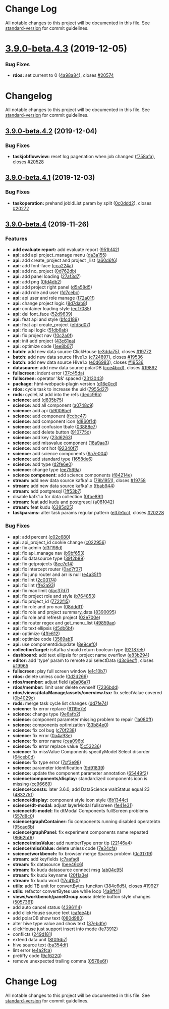 # Change Log

All notable changes to this project will be documented in this file. See [standard-version](https://github.com/conventional-changelog/standard-version) for commit guidelines.

<a name="3.9.0-beta.4.3"></a>
# [3.9.0-beta.4.3](http://git.dtstack.cn/dtstack/data-stack-web/compare/DTinsight_v3.9.0-beta.4.2...3.9.0-beta.4.3) (2019-12-05)


### Bug Fixes

* **rdos:** set current to 0 ([4a98a84](http://git.dtstack.cn/dtstack/data-stack-web/commits/4a98a84)), closes [#20574](http://redmine.prod.dtstack.cn/issues/20574)



# Changelog

All notable changes to this project will be documented in this file. See [standard-version](https://github.com/conventional-changelog/standard-version) for commit guidelines.

## [3.9.0-beta.4.2](http://git.dtstack.cn/dtstack/data-stack-web/compare/DTinsight_v3.9.0-beta.4.1...3.9.0-beta.4.2) (2019-12-04)


### Bug Fixes

* **taskjobflowview:** reset log pagenation when job changed ([f758afa](http://git.dtstack.cn/dtstack/data-stack-web/commit/f758afa4884830507bf92ba78ffff2fb1194c21b)), closes [#20528](http://redmine.prod.dtstack.cn/issues/20528)

## [3.9.0-beta.4.1](http://git.dtstack.cn/dtstack/data-stack-web/compare/DTinsight_v3.9.0-beta.4...3.9.0-beta.4.1) (2019-12-03)


### Bug Fixes

* **taskoperation:** prehand jobIdList param by split ([0c0ddd2](http://git.dtstack.cn/dtstack/data-stack-web/commit/0c0ddd2dc3f1bb41ae60a1bc07eb9ce6b2a796e8)), closes [#20272](http://redmine.prod.dtstack.cn/issues/20272)

## [3.9.0-beta.4](http://git.dtstack.cn/dtstack/data-stack-web/compare/DTinsight_v3.9.0-beta.3.1...3.9.0-beta.4) (2019-11-26)


### Features

* **add evaluate report:** add evaluate report ([951bf42](http://git.dtstack.cn/dtstack/data-stack-web/commit/951bf42e1614210d59b7f43cf6ac6835cc009bfa))
* **api:** add api project_manage menu ([da3a155](http://git.dtstack.cn/dtstack/data-stack-web/commit/da3a155cf4fc864d65b39a5f2672f54433bd7887))
* **api:** add create_project and project _list ([a60d6f6](http://git.dtstack.cn/dtstack/data-stack-web/commit/a60d6f604cdc7fdba95d37627b7190d44a7591e4))
* **api:** add font-face ([cca224a](http://git.dtstack.cn/dtstack/data-stack-web/commit/cca224a7f30861c4c031e72a8392aca4d065611f))
* **api:** add no_project ([0d762db](http://git.dtstack.cn/dtstack/data-stack-web/commit/0d762db80cea1dc897dc6168e9c136fce8027739))
* **api:** add panel loading ([27af3d7](http://git.dtstack.cn/dtstack/data-stack-web/commit/27af3d7b356aed5abc5869cd134d5be1963c0331))
* **api:** add png ([0fd4db2](http://git.dtstack.cn/dtstack/data-stack-web/commit/0fd4db25534f1004709c460bf9c137ab8b286d53))
* **api:** add project right panel ([d5a58d5](http://git.dtstack.cn/dtstack/data-stack-web/commit/d5a58d52bbca1c0ed20c5691d048b3af51578f5e))
* **api:** add role and user ([fd7cebc](http://git.dtstack.cn/dtstack/data-stack-web/commit/fd7cebc68cdf3dbcbe280520fcfed59539524a61))
* **api:** api user and role manage ([f72a01f](http://git.dtstack.cn/dtstack/data-stack-web/commit/f72a01fca1e7356e4748894114310297d7791d80))
* **api:** change project logic ([8d7dab8](http://git.dtstack.cn/dtstack/data-stack-web/commit/8d7dab8ff6fa96fef5f3434f4db0b64a45cb4f35))
* **api:** container loading style ([ecf7085](http://git.dtstack.cn/dtstack/data-stack-web/commit/ecf708591c450b5d88f33120c964f5c93218d4e1))
* **api:** del font_face ([52d9639](http://git.dtstack.cn/dtstack/data-stack-web/commit/52d9639523ea66e5838d6467af2d5b905624f251))
* **api:** feat api and style ([bfcd189](http://git.dtstack.cn/dtstack/data-stack-web/commit/bfcd18922fd26453120b53b739a67d0ca085c337))
* **api:** feat api create_project ([efd5d07](http://git.dtstack.cn/dtstack/data-stack-web/commit/efd5d0787cd5a8963e4cec7d69a84d51e777305f))
* **api:** fix api logic ([51db6ab](http://git.dtstack.cn/dtstack/data-stack-web/commit/51db6abe6478a48d0fef202b54b7d922337167d3))
* **api:** fix project nav ([10c2a0f](http://git.dtstack.cn/dtstack/data-stack-web/commit/10c2a0f07481857816b7bef933cc2cf935df7c2a))
* **api:** init add project ([43c61ea](http://git.dtstack.cn/dtstack/data-stack-web/commit/43c61ea053d1b0a1607979419ce0e3d7704df513))
* **api:** optimize code ([1ee8b07](http://git.dtstack.cn/dtstack/data-stack-web/commit/1ee8b079e13c7ba1295e26b22ef7a57a064e4e1b))
* **batch:** add new data source ClickHouse ([e3dda75](http://git.dtstack.cn/dtstack/data-stack-web/commit/e3dda757bfd2903e13a029d846e4d1450aefcccf)), closes [#19772](http://redmine.prod.dtstack.cn/issues/19772)
* **batch:** add new data source Hive1.x ([c724897](http://git.dtstack.cn/dtstack/data-stack-web/commit/c724897b3d6f1308fbbd7c8fb6aef85cb3994436)), closes [#19536](http://redmine.prod.dtstack.cn/issues/19536)
* **batch:** add new data source Hive1.x ([e0d6983](http://git.dtstack.cn/dtstack/data-stack-web/commit/e0d6983cc7c2b5a4ffb81825cbbc35f3bfd382ee)), closes [#19536](http://redmine.prod.dtstack.cn/issues/19536)
* **datasource:** add new data source polarDB ([cce4bcd](http://git.dtstack.cn/dtstack/data-stack-web/commit/cce4bcded574e844120b7ccd897aaf8278602b67)), closes [#19892](http://redmine.prod.dtstack.cn/issues/19892)
* **fullscreen:** indent error ([37c45da](http://git.dtstack.cn/dtstack/data-stack-web/commit/37c45dacfc2837cbc6efdee2df7d9d3cfe83e852))
* **fullscreen:** operator '&&' spaced ([2313043](http://git.dtstack.cn/dtstack/data-stack-web/commit/2313043b88ca4c7ce998352e8f1e846022ab343f))
* **package:** html-webpack-plugin version ([d16e0cd](http://git.dtstack.cn/dtstack/data-stack-web/commit/d16e0cda3bc882f4133e8b502fbd2f69faf596a3))
* **rdos:** cycle task to increase the uid ([7955d27](http://git.dtstack.cn/dtstack/data-stack-web/commit/7955d270981a69f2ec8e466d50ed82a3a51e1104))
* **rods:** cycleList add into the refs ([dedc96b](http://git.dtstack.cn/dtstack/data-stack-web/commit/dedc96b510609080ef9eb042497bff47eb96e940))
* **science:** add ([d835b75](http://git.dtstack.cn/dtstack/data-stack-web/commit/d835b7519f9e284e215c8c324f8bab4503cac782))
* **science:** add all component ([a0748c9](http://git.dtstack.cn/dtstack/data-stack-web/commit/a0748c90f65950b94198132adcb6c53e603339cd))
* **science:** add api ([b9008be](http://git.dtstack.cn/dtstack/data-stack-web/commit/b9008be6fca90a78fb7c26dbd51cade4177c6ba8))
* **science:** add component ([fccbc47](http://git.dtstack.cn/dtstack/data-stack-web/commit/fccbc47a11b99941daff6846a468291089491695))
* **science:** add component icon ([d860f1d](http://git.dtstack.cn/dtstack/data-stack-web/commit/d860f1d17f7116845df5a68d4843f4726c3e0035))
* **science:** add confusion tbale ([03888e7](http://git.dtstack.cn/dtstack/data-stack-web/commit/03888e7ae16ac21b243f980312598316b2f3e145))
* **science:** add delete button ([910775d](http://git.dtstack.cn/dtstack/data-stack-web/commit/910775d8fa99aa0e916289a8f4eaca1ec2590130))
* **science:** add key ([23d6263](http://git.dtstack.cn/dtstack/data-stack-web/commit/23d626337202d6c5b1335f4f814185c0c5b8e2a4))
* **science:** add missvalue component ([18a9aa3](http://git.dtstack.cn/dtstack/data-stack-web/commit/18a9aa3cb6d5b057e2c8eec725b048e4b1563a6b))
* **science:** add ont hot ([92340f7](http://git.dtstack.cn/dtstack/data-stack-web/commit/92340f73951e405600646c4b7a4139ba29c7dfa8))
* **science:** add science components ([9a7e004](http://git.dtstack.cn/dtstack/data-stack-web/commit/9a7e004586c9feb282a6d4028545bd2d8cf10721))
* **science:** add standard type ([1658de6](http://git.dtstack.cn/dtstack/data-stack-web/commit/1658de66cfe523f01747ccb06d997243e349fb7c))
* **science:** add type ([d2fe6e0](http://git.dtstack.cn/dtstack/data-stack-web/commit/d2fe6e046959e37a2db85722bde7f640093b44cc))
* **science:** change type ([ee7569a](http://git.dtstack.cn/dtstack/data-stack-web/commit/ee7569a373b7b6f8b6bb90d62003cd73c47c3fdc))
* **science component:** add science components ([f84214e](http://git.dtstack.cn/dtstack/data-stack-web/commit/f84214ebb2879a04ff91c705da683f7ad4a67f48))
* **stream:** add new data source kafka1.x ([79b1951](http://git.dtstack.cn/dtstack/data-stack-web/commit/79b1951b36a490f1c15c1c6002e0d82e6f7e5f38)), closes [#19758](http://redmine.prod.dtstack.cn/issues/19758)
* **stream:** add new data source kafka1.x ([fbab944](http://git.dtstack.cn/dtstack/data-stack-web/commit/fbab94400fb5fbbc3f5a68ef9016a0586da42e10))
* **stream:** add postgresql ([1ff53b7](http://git.dtstack.cn/dtstack/data-stack-web/commit/1ff53b73a8aa29c2ec10a1cc56db815ecb181a67))
* disable kafk1.x for data collection ([0fbe89f](http://git.dtstack.cn/dtstack/data-stack-web/commit/0fbe89f5bf77989d303b10b6df3e64f00453441b))
* **stream:** feat add kudu and postgresql ([a081042](http://git.dtstack.cn/dtstack/data-stack-web/commit/a0810428223d62dedf9513c70901e32ccbfc53f4))
* **stream:** feat kudu ([6385d25](http://git.dtstack.cn/dtstack/data-stack-web/commit/6385d25b556641a1e118225409bd325ff9365a88))
* **taskparams:** alter task params regular pattern ([e37e1cc](http://git.dtstack.cn/dtstack/data-stack-web/commit/e37e1ccf2006009eff35f50383a8fef4ab13ba46)), closes [#20228](http://redmine.prod.dtstack.cn/issues/20228)


### Bug Fixes

* **api:** add percent ([c02c680](http://git.dtstack.cn/dtstack/data-stack-web/commit/c02c680a0c61303f66e7b1c68e006750f268b6c5))
* **api:** api_project_id cookie  change ([c022956](http://git.dtstack.cn/dtstack/data-stack-web/commit/c022956a79f14dac8d7e25420626475bf919faf9))
* **api:** fix admin ([d3f198d](http://git.dtstack.cn/dtstack/data-stack-web/commit/d3f198ded0c375c90f21137b5b894463634fbe23))
* **api:** fix api_manage nav ([b9bf653](http://git.dtstack.cn/dtstack/data-stack-web/commit/b9bf65310c0fefc7afb8e6641640051eb9648376))
* **api:** fix datasource type ([39f2b89](http://git.dtstack.cn/dtstack/data-stack-web/commit/39f2b89c48abcc3983f37c878ac6493cfa8c7cdc))
* **api:** fix getprojects ([8ee7e14](http://git.dtstack.cn/dtstack/data-stack-web/commit/8ee7e1445ad4513cf77a426809a59a20e9797747))
* **api:** fix intercept router ([0ad7f37](http://git.dtstack.cn/dtstack/data-stack-web/commit/0ad7f37e18719cd79330ca7c25a70844531e2129))
* **api:** fix junp router and arr is null ([e4a351f](http://git.dtstack.cn/dtstack/data-stack-web/commit/e4a351f180ff88566350da8c33faf561523652a3))
* **api:** fix lint ([2c03174](http://git.dtstack.cn/dtstack/data-stack-web/commit/2c0317410e05d3eb10c409321f617d2bdf587880))
* **api:** fix lint ([ffe2a93](http://git.dtstack.cn/dtstack/data-stack-web/commit/ffe2a93caa449379ee97ec7c21d520c46d983705))
* **api:** fix max limit ([dac37d7](http://git.dtstack.cn/dtstack/data-stack-web/commit/dac37d78f457ab1ec3b5ddddd8e77e1831eb179d))
* **api:** fix project role and style ([b764853](http://git.dtstack.cn/dtstack/data-stack-web/commit/b764853f61e4612d34bf09e6216ec1f7332bbe88))
* **api:** fix project_id ([7722f15](http://git.dtstack.cn/dtstack/data-stack-web/commit/7722f1525b4040893313a82f824e1e2011076d0c))
* **api:** fix role and pro nav ([08dddf1](http://git.dtstack.cn/dtstack/data-stack-web/commit/08dddf1d2b9bd97d73ac61cfb6b47c3ee7df5703))
* **api:** fix role and project summary_data ([8390095](http://git.dtstack.cn/dtstack/data-stack-web/commit/83900956376c80526d6df6ea87af20ace7718532))
* **api:** fix role and refresh project ([02e700e](http://git.dtstack.cn/dtstack/data-stack-web/commit/02e700ee87c615940c425004ad88c418e86448b7))
* **api:** fix router regex and get_menu_list ([49859ae](http://git.dtstack.cn/dtstack/data-stack-web/commit/49859aed7a5914d2b28dcb9ad58c4a72a1bf668d))
* **api:** fix text ellipsis ([d5db6bf](http://git.dtstack.cn/dtstack/data-stack-web/commit/d5db6bf9afe1714ff611dd22508c671b64065c44))
* **api:** optimize ([4ffe612](http://git.dtstack.cn/dtstack/data-stack-web/commit/4ffe612a6656110d28a2c12192f1304a639c2d3c))
* **api:** optimize code ([3569ab1](http://git.dtstack.cn/dtstack/data-stack-web/commit/3569ab1e76e31323a7d58385b62442a18026f70e))
* **api:** use componentdidupdate ([8e9cef0](http://git.dtstack.cn/dtstack/data-stack-web/commit/8e9cef02ccbdf2d316399db8f7826d348e65b349))
* **collectionTarget:** isKafka should return boolean type ([92187e5](http://git.dtstack.cn/dtstack/data-stack-web/commit/92187e50fe6e9615671b22a3431ee75a8754bf64))
* **dashboard:** add text ellipsis for project name overflow ([e83b294](http://git.dtstack.cn/dtstack/data-stack-web/commit/e83b2947e8ddf4757038c242ff7e423c4ee62634))
* **editor:** add 'type' param to remote api selectData ([d3c6ecf](http://git.dtstack.cn/dtstack/data-stack-web/commit/d3c6ecf7cc5f86d008d735fbe771fcba809ffe8c)), closes [#19965](http://redmine.prod.dtstack.cn/issues/19965)
* **fullscreen:** play full screen window ([e1c10b7](http://git.dtstack.cn/dtstack/data-stack-web/commit/e1c10b72e171a6fc1b1273e1b07d1d0c0729d119))
* **rdos:** delete unless code ([0d2d266](http://git.dtstack.cn/dtstack/data-stack-web/commit/0d2d266e046b56e35f03cb74097ec462d599fcf4))
* **rdos/member:** adjust field ([a8a06a7](http://git.dtstack.cn/dtstack/data-stack-web/commit/a8a06a7fafe124903ec8abb5370a19706baaf13b))
* **rdos/member:** limit user delete ownself ([7236bdd](http://git.dtstack.cn/dtstack/data-stack-web/commit/7236bddcac6bb33ed36054ce5a4d32d33556f745))
* **rdos/views/dataManage/assets/overview.tsx:** fix selectValue covered ([0b4029c](http://git.dtstack.cn/dtstack/data-stack-web/commit/0b4029cdcee59155cb76b2ca82c5cbe93917b268))
* **rods:** merge task cycle list changes ([dd7fe74](http://git.dtstack.cn/dtstack/data-stack-web/commit/dd7fe74848271aab24d8b28be3e7db5e0c69f4ab))
* **sciecne:** fix error replace ([9119e7e](http://git.dtstack.cn/dtstack/data-stack-web/commit/9119e7e064b153317b3eac7883e24d4b9571aa94))
* **science:** change type ([9e6afb2](http://git.dtstack.cn/dtstack/data-stack-web/commit/9e6afb274327fea3d0de9727ee28f4f018d1c556))
* **science:** component parameter missing problem to repair ([1a080ff](http://git.dtstack.cn/dtstack/data-stack-web/commit/1a080ff9ccdbff639471583604d0b6a513abfa81))
* **science:** components optimization ([83b84e0](http://git.dtstack.cn/dtstack/data-stack-web/commit/83b84e00ce4c2c5410204e8e254180feecb977d1))
* **science:** fix col bug ([c70f238](http://git.dtstack.cn/dtstack/data-stack-web/commit/c70f2389e0c47439b1cdfbe4f316d6efd3d258ff))
* **science:** fix error ([0a4a93e](http://git.dtstack.cn/dtstack/data-stack-web/commit/0a4a93ebe1268fb537788ad30db6a263c7a83bcb))
* **science:** fix error name ([cea096b](http://git.dtstack.cn/dtstack/data-stack-web/commit/cea096bd5fff2ca40718d5b0d59fbf4e4d7b0867))
* **science:** fix error replace value ([5c53236](http://git.dtstack.cn/dtstack/data-stack-web/commit/5c53236936696095f461ea7903ed0f0cacf909f2))
* **science:** fix missValue Components specifyModel Select disorder ([64ceb0d](http://git.dtstack.cn/dtstack/data-stack-web/commit/64ceb0d8efeccb7fb83b62c82a4c1fd0c7981c77))
* **science:** fix type error ([7cf3e98](http://git.dtstack.cn/dtstack/data-stack-web/commit/7cf3e985f43d03d4bd2a1be2bf642a8944a077d2))
* **science:** parameter identification ([9d91839](http://git.dtstack.cn/dtstack/data-stack-web/commit/9d91839057982785f11028b5a204bcbc082b7242))
* **science:** update the component parameter annotation ([65449f2](http://git.dtstack.cn/dtstack/data-stack-web/commit/65449f25db4c7af071390b8d0d9d7600c36ff816))
* **science/components/display:** standardized components icon is missing ([cc96669](http://git.dtstack.cn/dtstack/data-stack-web/commit/cc96669d49fc9f84a305ecdf5264073f0314e575))
* **science/consts:** later 3.6.0, add DataScience waitStatus equal 23 ([4832751](http://git.dtstack.cn/dtstack/data-stack-web/commit/4832751729ef2be28c3b6569c546cc9c3bcc1e1e))
* **science/display:** component style icon style ([6b1344c](http://git.dtstack.cn/dtstack/data-stack-web/commit/6b1344cad0a2babea473186921f4c6964b005572))
* **science/dt-modal:** adjust layerModal fullscreen ([fe41e31](http://git.dtstack.cn/dtstack/data-stack-web/commit/fe41e31559e10ccc70f151fe527f94b035a95823))
* **science/dt-model:** fix dtModal Components fullScreen problems ([557d8c0](http://git.dtstack.cn/dtstack/data-stack-web/commit/557d8c0fdc015005f9f61e0a1022c07ab410c72c))
* **science/graphContainer:** fix components running disabled operatebtn ([95cac6b](http://git.dtstack.cn/dtstack/data-stack-web/commit/95cac6be502f0d44b17b5634358ce150c54d6283))
* **science/graphPanel:** fix experiment components name repeated ([8662bf6](http://git.dtstack.cn/dtstack/data-stack-web/commit/8662bf6e3ab1d06bcd16f6e0d34d98a8e3ecbdfc))
* **science/missValue:** add numberType error tip ([22146a4](http://git.dtstack.cn/dtstack/data-stack-web/commit/22146a4ac940af40e7fb3a7ace9a04e5aee5ecb9))
* **science/missValue:** delete unless code ([7e34cfa](http://git.dtstack.cn/dtstack/data-stack-web/commit/7e34cfa12d1d2df32b570b5a84f098e5db12b004))
* **science/workbench:** fix browser merge Spaces problem ([0c317f9](http://git.dtstack.cn/dtstack/data-stack-web/commit/0c317f9e4cb85e77374bb1050cbba2a60e3440b8))
* **stream:** add keyfields ([c7aafad](http://git.dtstack.cn/dtstack/data-stack-web/commit/c7aafadf68dbc6e49d7d6942d19620343fbe370a))
* **stream:** fix datasource ([bee46c6](http://git.dtstack.cn/dtstack/data-stack-web/commit/bee46c6fee9cc1babf59e5366ed9f807b8540037))
* **stream:** fix kudu datasource connect msg ([ab04c95](http://git.dtstack.cn/dtstack/data-stack-web/commit/ab04c9578a46f717396a910d051a933ba1e038ee))
* **stream:** fix kudu keyname ([20f1a3e](http://git.dtstack.cn/dtstack/data-stack-web/commit/20f1a3ee8e9a7cd7f1e485f13c87b11ed2d11afc))
* **stream:** fix kudu word ([17c4150](http://git.dtstack.cn/dtstack/data-stack-web/commit/17c415037fcd2f19e4cd90c8e637ae14b06b7313))
* **utils:** add TB unit for convertBytes funciton ([384c6d5](http://git.dtstack.cn/dtstack/data-stack-web/commit/384c6d502653452baaafec867bb4e735d7fbc486)), closes [#19927](http://redmine.prod.dtstack.cn/issues/19927)
* **utils:** refactor convertBytes use while loop ([4a8ff41](http://git.dtstack.cn/dtstack/data-stack-web/commit/4a8ff412e9a21d1832dd4ddd20b131580a0ab139))
* **views/workbench/panelGroup.scss:** delete button style changes ([5057361](http://git.dtstack.cn/dtstack/data-stack-web/commit/505736147451068a53179ba8f08a69565a462f56))
* add auto cancel status ([4396114](http://git.dtstack.cn/dtstack/data-stack-web/commit/4396114bb5d932928cc4658a847b4807f16639c0))
* add clickHouse source text ([cafee4b](http://git.dtstack.cn/dtstack/data-stack-web/commit/cafee4b6df3b4b053775c2ee111db4c2ed8838df))
* add polarDB show text ([080d980](http://git.dtstack.cn/dtstack/data-stack-web/commit/080d980de9c9e9ce89779852d5a66513546dca81))
* alter hive type value and show text ([37ebdfe](http://git.dtstack.cn/dtstack/data-stack-web/commit/37ebdfe80413ed989ff570410774fa06df852de8))
* clickHouse just support insert into mode ([fe73912](http://git.dtstack.cn/dtstack/data-stack-web/commit/fe7391298077e144a68774ee5c14b4f1f8ab7ec2))
* conflicts ([249d181](http://git.dtstack.cn/dtstack/data-stack-web/commit/249d1810684c5815fc66529a30a096939efac481))
* extend data unit ([8f0f6b7](http://git.dtstack.cn/dtstack/data-stack-web/commit/8f0f6b7dc309f0c10aee944666139a2529b8ea73))
* hive source text ([ba354df](http://git.dtstack.cn/dtstack/data-stack-web/commit/ba354df3ed0c9efe85ee5d49ff020f4d7f8bc5d7))
* lint error ([e4a2fca](http://git.dtstack.cn/dtstack/data-stack-web/commit/e4a2fca731c44239e531407fd64f89dd62c0e991))
* pretiffy code ([9cf6220](http://git.dtstack.cn/dtstack/data-stack-web/commit/9cf62207c2684d46a9b600c161bc98d634b2dfb8))
* remove unexpected trailing comma ([0578e6f](http://git.dtstack.cn/dtstack/data-stack-web/commit/0578e6fb02242f39e44290a8ee3dc7b447c4db48))

# Change Log

All notable changes to this project will be documented in this file. See [standard-version](https://github.com/conventional-changelog/standard-version) for commit guidelines.
